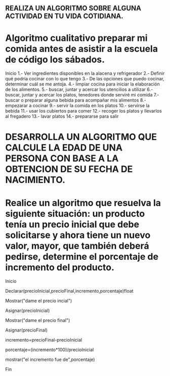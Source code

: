 ## REALIZA UN ALGORITMO SOBRE ALGUNA ACTIVIDAD EN TU VIDA COTIDIANA.


# Algoritmo cualitativo preparar mi comida antes de asistir a la escuela de código los sábados. 


Inicio
1.- Ver ingredientes disponibles en la alacena y refrigerador
2.- Definir qué podría cocinar con lo que tengo
3.- De las opciones que puedo cocinar, determinar cuál se me antoja. 
4.- limpiar cocina para iniciar la elaboración de los alimentos.
5.- buscar, juntar  y acercar los utencilios a utilizar 
6.- buscar, juntar  y acercar los platos, tenedores donde serviré mi comida
7.- buscar o preparar alguna bebida para acompañar mis alimentos
8.- empezarar a cocinar
9.- servir la comida en los platos
10.- servirse la bebida
11.- usar los cubiertos para comer
12.- recoger los platos y llevarlos al fregadero
13.- lavar platos
14.- prepararse para salir




# DESARROLLA UN ALGORITMO QUE CALCULE LA EDAD DE UNA PERSONA CON BASE A LA OBTENCION DE SU FECHA DE NACIMIENTO.




# Realice un algoritmo que resuelva la siguiente situación: un producto tenía un precio inicial que debe solicitarse y ahora tiene un nuevo valor, mayor, que también deberá pedirse, determine el porcentaje de incremento del producto. 



Inicio

Declarar(precioInicial,precioFinal,incremento,porcentaje)float

Mostrar("dame el precio incial")

Asignar(precioInicial)

Mostrar("dame el precio final")

Asignar(precioFinal)

incremento=precioFinal-precioInicial

porcentaje=(incremento*100)/precioInicial

mostrar("el incremento fue de",porcentaje)

Fin  
